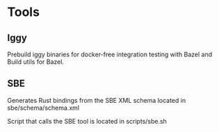 # Tools

## Iggy

Prebuild iggy binaries for docker-free integration testing with Bazel and Build utils for Bazel.

## SBE

Generates Rust bindings from the SBE XML schema located in sbe/schema/schema.xml

Script that calls the SBE tool is located in scripts/sbe.sh
